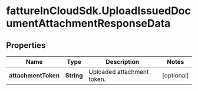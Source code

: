 # fattureInCloudSdk.UploadIssuedDocumentAttachmentResponseData

## Properties

Name | Type | Description | Notes
------------ | ------------- | ------------- | -------------
**attachmentToken** | **String** | Uploaded attachment token. | [optional] 


